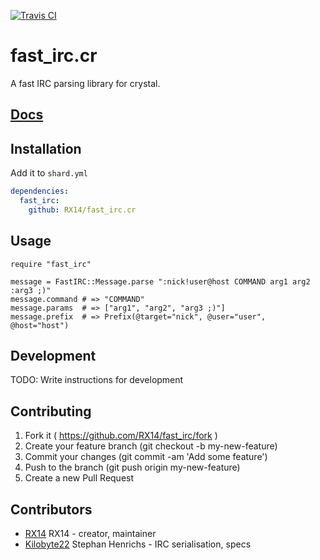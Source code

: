 [![Travis CI](https://img.shields.io/travis/RX14/fast_irc.cr.svg)](https://travis-ci.org/RX14/fast_irc.cr)
# fast_irc.cr

A fast IRC parsing library for crystal.

## [Docs](http://www.docrystal.org/github.com/RX14/fast_irc.cr/)

## Installation

Add it to `shard.yml`

```yaml
dependencies:
  fast_irc:
    github: RX14/fast_irc.cr
```

## Usage

```crystal
require "fast_irc"

message = FastIRC::Message.parse ":nick!user@host COMMAND arg1 arg2 :arg3 ;)"
message.command # => "COMMAND"
message.params  # => ["arg1", "arg2", "arg3 ;)"]
message.prefix  # => Prefix(@target="nick", @user="user", @host="host")
```

## Development

TODO: Write instructions for development

## Contributing

1. Fork it ( https://github.com/RX14/fast_irc/fork )
2. Create your feature branch (git checkout -b my-new-feature)
3. Commit your changes (git commit -am 'Add some feature')
4. Push to the branch (git push origin my-new-feature)
5. Create a new Pull Request

## Contributors

- [RX14](https://github.com/RX14) RX14 - creator, maintainer
- [Kilobyte22](https://github.com/Kilobyte22) Stephan Henrichs - IRC serialisation, specs
